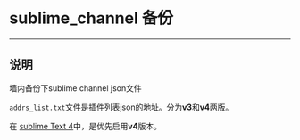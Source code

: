 
# sublime_channel 备份

---

## 说明

墙内备份下sublime channel json文件


`addrs_list.txt`文件是插件列表json的地址。分为**v3**和**v4**两版。

在 [sublime Text 4](https://www.sublimetext.com/)中，是优先启用**v4**版本。

